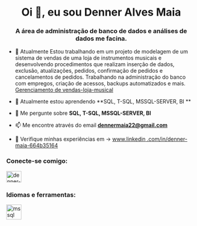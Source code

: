 <h1 align="center">Oi 👋, eu sou Denner Alves Maia</h1>
<h3 align="center">A área de administração de banco de dados e análises de dados me facina.</h3>

- 🔭 Atualmente Estou trabalhando em um projeto de modelagem de um sistema de vendas de uma loja de instrumentos musicais e desenvolvendo procedimentos que realizam inserção de dados, exclusão, atualizações, pedidos, confirmação de pedidos e cancelamentos de pedidos. Trabalhando na administração do banco com empregos, criação de acessos, backups automatizados e mais. [Gerenciamento de vendas-loja-musical](https://github.com/Denner-Maia/Gerenciamento-de-vendas-loja-musical)

- 🌱 Atualmente estou aprendendo **SQL, T-SQL, MSSQL-SERVER, BI **

- 💬 Me pergunte sobre **SQL, T-SQL, MSSQL-SERVER, BI**

- 📫 Me encontre através do email **dennermaia22@gmail.com**

- 📄 Verifique minhas experiências em -> [www.linkedin .com/in/denner-maia-664b35164](www.linkedin.com/in/denner-maia-664b35164)

<h3 align="left">Conecte-se comigo:</h3>
<p align="left">
<a href="https://linkedin.com/in/denner-maia" target="blank"><img align="center" src="https://raw.githubusercontent.com/rahuldkjain/github-profile -readme-generator/master/src/images/icons/Social/linked-in-alt.svg" alt="denner-maia" height="30" width="40" /></a>
</p>

<h3 align="left">Idiomas e ferramentas:</h3>
<p align="left"> <a href="https://www.microsoft.com/en-us/sql-server" target=" _blank" rel="noreferrer"> <img src="https://www.svgrepo.com/show/303229/microsoft-sql-server-logo.svg" alt="mssql" width="40" height=" 40"/> </a> </p>


<!--### Hi there 👋

**Denner-Maia/Denner-Maia** is a ✨ _special_ ✨ repository because its `README.md` (this file) appears on your GitHub profile.

Here are some ideas to get you started:

- 🔭 I’m currently working on ...
- 🌱 I’m currently learning ...
- 👯 I’m looking to collaborate on ...
- 🤔 I’m looking for help with ...
- 💬 Ask me about ...
- 📫 How to reach me: ...
- 😄 Pronouns: ...
- ⚡ Fun fact: ...
-->
